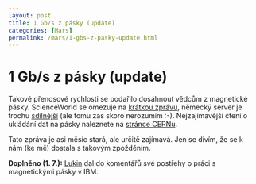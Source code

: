 ```yaml
---
layout: post
title: 1 Gb/s z pásky (update)
categories: [Mars]
permalink: /mars/1-gbs-z-pasky-update.html
---
```

# 1 Gb/s z pásky (update)

Takové přenosové rychlosti se podařilo dosáhnout vědcům z magnetické pásky. ScienceWorld se omezuje na [krátkou zprávu](http://www.scienceworld.cz/sw.nsf/ID/E599133408A3629FC1256D5200489C9A), německý server je trochu [sdílnější](http://www.silicon.de/cls/StorageNetwork/09_053002.html) (ale tomu zas skoro nerozumím :-). Nejzajímavější čtení o ukládání dat na pásky naleznete na [stránce CERNu](http://it-div-ds.web.cern.ch/it-div-ds/HO/pasta_tape02.html).

Tato zpráva je asi měsíc stará, ale určitě zajímavá. Jen se divím, že se k nám (ke mě) dostala s takovým zpožděním.

**Doplněno (1. 7.):** [Lukin](http://weblog.oborsky.cz/) dal do komentářů své postřehy o práci s magnetickými pásky v IBM.

